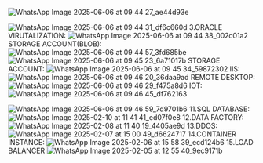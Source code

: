 ![WhatsApp Image 2025-06-06 at 09 44 27_ae44d93e](https://github.com/user-attachments/assets/70a75d55-cd08-47e3-9b5a-ebb14a7c87f6)

![WhatsApp Image 2025-06-06 at 09 44 31_df6c660d](https://github.com/user-attachments/assets/a053f1ea-5c74-4736-9649-7371da6539d2)
3.ORACLE VIRUTALIZATION:
![WhatsApp Image 2025-06-06 at 09 44 38_002c01a2](https://github.com/user-attachments/assets/647df8a6-0042-4301-bc2e-98d137c09931)
STORAGE ACCOUNT(BLOB):
![WhatsApp Image 2025-06-06 at 09 44 57_3fd685be](https://github.com/user-attachments/assets/1d764c19-6985-476d-af78-d0f07db3c97d)
![WhatsApp Image 2025-06-06 at 09 45 23_6a71017b](https://github.com/user-attachments/assets/30b588c8-b2e7-4321-893f-f9548359ec70)
STORAGE ACCOUNT:
![WhatsApp Image 2025-06-06 at 09 45 34_59872302](https://github.com/user-attachments/assets/744e691d-538d-49ea-9c48-5bc7beea312d)
IIS:
![WhatsApp Image 2025-06-06 at 09 46 20_36daa9ad](https://github.com/user-attachments/assets/b01ca521-409a-4f27-83ec-7dac3fb97a46)
REMOTE DESKTOP:
![WhatsApp Image 2025-06-06 at 09 46 29_f475a8d6](https://github.com/user-attachments/assets/3e051578-28b5-4c0e-afd0-07a0737da740)
IOT:
![WhatsApp Image 2025-06-06 at 09 46 45_df762163](https://github.com/user-attachments/assets/fde4737b-577d-48f6-8154-9409d9db71c3)

![WhatsApp Image 2025-06-06 at 09 46 59_7d9701b6](https://github.com/user-attachments/assets/94d02622-1aa1-4d56-aeca-56d92821416b)
11.SQL DATABASE:
![WhatsApp Image 2025-02-10 at 11 41 41_ed07f0e8](https://github.com/user-attachments/assets/2415ab30-8213-4554-af70-65c8a845f3e4)
12.DATA FACTORY:
![WhatsApp Image 2025-02-08 at 11 40 19_4405ae9d](https://github.com/user-attachments/assets/d016149b-4b0d-411b-8c18-482a2718326a)
13.DDOS:
![WhatsApp Image 2025-02-07 at 15 00 49_d6624717](https://github.com/user-attachments/assets/23c8d59d-92d9-4513-8f9d-c5cea6eddbcd)
14.CONTAINER INSTANCE:
![WhatsApp Image 2025-02-06 at 15 58 39_ecd124b6](https://github.com/user-attachments/assets/079655fd-7ef7-4a65-9d3d-d5a6310e6400)
15.LOAD BALANCER
![WhatsApp Image 2025-02-05 at 12 55 40_9ec9171b](https://github.com/user-attachments/assets/956c6d59-2330-438a-9b7e-b5ff64ea1db5)
